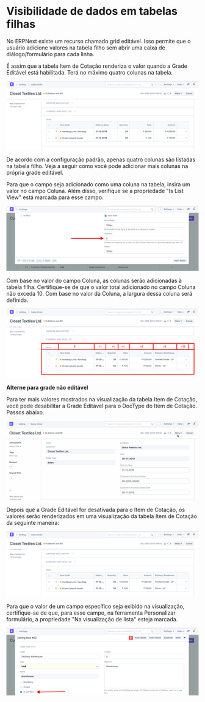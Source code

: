 # Visibilidade de dados em tabelas filhas


No ERPNext existe um recurso chamado grid editável. Isso permite que o usuário adicione valores na tabela filho sem abrir uma caixa de diálogo/formulário para cada linha.


É assim que a tabela Item de Cotação renderiza o valor quando a Grade Editável está habilitada. Terá no máximo quatro colunas na tabela.


![Tabela filha](/files/customize-child-table-5.png)


De acordo com a configuração padrão, apenas quatro colunas são listadas na tabela filho. Veja a seguir como você pode adicionar mais colunas na própria grade editável.


Para que o campo seja adicionado como uma coluna na tabela, insira um valor no campo Coluna. Além disso, verifique se a propriedade "Is List View" está marcada para esse campo.


![Tabela filho](/files/customize-child-table-2.png)


Com base no valor do campo Coluna, as colunas serão adicionadas à tabela filha. Certifique-se de que o valor total adicionado no campo Coluna não exceda 10. Com base no valor da Coluna, a largura dessa coluna será definida.


![Tabela filha](/files/customize-child-table-3.png)


**Alterne para grade não editável**


Para ter mais valores mostrados na visualização da tabela Item de Cotação, você pode desabilitar a Grade Editável para o DocType do Item de Cotação. Passos abaixo.


![Tabela filha](/files/customize-child-table.gif)


Depois que a Grade Editável for desativada para o Item de Cotação, os valores serão renderizados em uma visualização da tabela Item de Cotação da seguinte maneira:


![Tabela filha](/files/customize-child-table-4.png)


Para que o valor de um campo específico seja exibido na visualização, certifique-se de que, para esse campo, na ferramenta Personalizar formulário, a propriedade "Na visualização de lista" esteja marcada.


![Tabela filha](/files/customize-child-table-1.png)